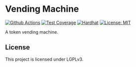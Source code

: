 # Vending Machine

[![Github Actions][gha-badge]][gha] [![Test Coverage][coverage-badge]][coverage] [![Hardhat][hardhat-badge]][hardhat]
[![License: MIT][license-badge]][license]

[gha]: https://github.com/gnosisguild/vending-machine/actions
[gha-badge]: https://github.com/gnosisguild/vending-machine/actions/workflows/ci.yml/badge.svg
[hardhat]: https://hardhat.org/
[hardhat-badge]: https://img.shields.io/badge/Built%20with-Hardhat-FFDB1C.svg
[license]: https://opensource.org/license/lgpl-3-0/
[license-badge]: https://img.shields.io/badge/License-LGPLV3-blue.svg
[coverage]: https://coveralls.io/github/gnosisguild/vending-machine?branch=main
[coverage-badge]: https://coveralls.io/repos/github/gnosisguild/vending-machine/badge.svg?branch=main&cache_bust=1

A token vending machine.

## License

This project is licensed under LGPLv3.
